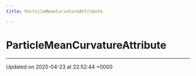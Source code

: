 ```yaml
---
title: ParticleMeanCurvatureAttribute

---
```


# ParticleMeanCurvatureAttribute





-------------------------------

Updated on 2025-04-23 at 22:52:44 +0000